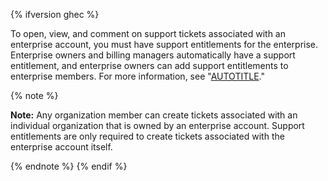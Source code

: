 {% ifversion ghec %}

To open, view, and comment on support tickets associated with an enterprise account, you must have support entitlements for the enterprise. Enterprise owners and billing managers automatically have a support entitlement, and enterprise owners can add support entitlements to enterprise members. For more information, see "[AUTOTITLE](/enterprise-cloud@latest/admin/user-management/managing-users-in-your-enterprise/managing-support-entitlements-for-your-enterprise)."

{% note %}

**Note:** Any organization member can create tickets associated with an individual organization that is owned by an enterprise account. Support entitlements are only required to create tickets associated with the enterprise account itself.

{% endnote %}
{% endif %}
